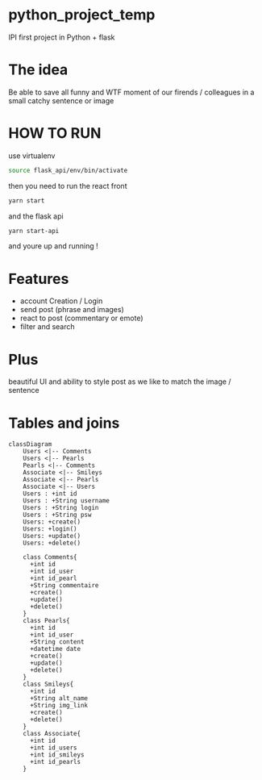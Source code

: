# python_project_temp

IPI first project in Python + flask

# The idea

Be able to save all funny and WTF moment of our firends / colleagues in a small catchy sentence or image

# HOW TO RUN

use virtualenv

```bash
source flask_api/env/bin/activate
```

then you need to run the react front

```bash
yarn start
```

and the flask api

```bash
yarn start-api
```

and youre up and running !

# Features

- account Creation / Login
- send post (phrase and images)
- react to post (commentary or emote)
- filter and search

# Plus

beautiful UI and ability to style post as we like to match the image / sentence

# Tables and joins

```mermaid
classDiagram
    Users <|-- Comments
    Users <|-- Pearls
    Pearls <|-- Comments
    Associate <|-- Smileys
    Associate <|-- Pearls
    Associate <|-- Users
    Users : +int id
    Users : +String username
    Users : +String login
    Users : +String psw
    Users: +create()
    Users: +login()
    Users: +update()
    Users: +delete()

    class Comments{
      +int id
      +int id_user
      +int id_pearl
      +String commentaire
      +create()
      +update()
      +delete()
    }
    class Pearls{
      +int id
      +int id_user
      +String content
      +datetime date
      +create()
      +update()
      +delete()
    }
    class Smileys{
      +int id
      +String alt_name
      +String img_link
      +create()
      +delete()
    }
    class Associate{
      +int id
      +int id_users
      +int id_smileys
      +int id_pearls
    }
```
